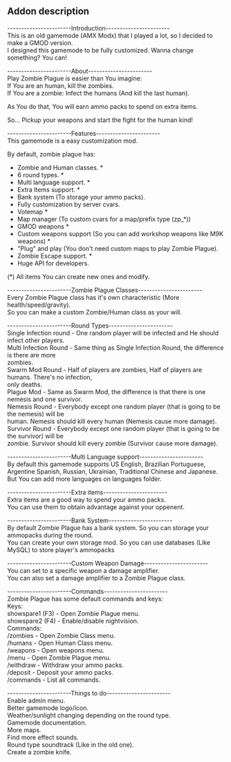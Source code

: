 ## Addon description<br> 
-----------------------Introduction-----------------------<br> 
This is an old gamemode (AMX Modx) that I played a lot, so I decided to make a GMOD version.<br> 
I designed this gamemode to be fully customized. Wanna change something? You can!

-----------------------About-----------------------<br>
Play Zombie Plague is easier than You imagine:<br>
If You are an human, kill the zombies.<br> 
If You are a zombie: Infect the humans (And kill the last human).<br> 

As You do that, You will earn ammo packs to spend on extra items.<br> 

So... Pickup your weapons and start the fight for the human kind!<br> 

-----------------------Features-----------------------<br> 
This gamemode is a easy customization mod.<br> 

By default, zombie plague has:
- Zombie and Human classes. *
- 6 round types. *
- Multi language support. *
- Extra Items support. *
- Bank system (To storage your ammo packs).
- Fully customization by server cvars.
- Votemap *
- Map manager (To custom cvars for a map/prefix type (zp_*))
- GMOD weapons *
- Custom weapons support (So you can add workshop weapons like M9K weapons) *
- "Plug" and play (You don't need custom maps to play Zombie Plague).
- Zombie Escape support. *
- Huge API for developers.

(*) All items You can create new ones and modify.<br> 

-----------------------Zombie Plague Classes-----------------------<br> 
Every Zombie Plague class has it's own characteristic (More health/speed/gravity).<br> 
So you can make a custom Zombie/Human class as your will.<br> 

-----------------------Round Types-----------------------<br> 
Single Infection round - One random player will be infected and He should infect other players.<br> 
Multi Infection Round - Same thing as Single Infection Round, the difference is there are more<br>  zombies.<br> 
Swarm Mod Round - Half of players are zombies, Half of players are humans. There's no infection,<br>  only deaths.<br> 
Plague Mod - Same as Swarm Mod, the difference is that there is one nemesis and one survivor.<br>
Nemesis Round - Everybody except one random player (that is going to be the nemesis) will be<br>  human. Nemesis should kill every human  (Nemesis cause more damage).<br> 
Survivor Round - Everybody except one random player (that is going to be the survivor) will be<br>  zombie. Survivor should kill every zombie (Survivor cause more damage).<br> 

-----------------------Multi Language support-----------------------<br> 
By default this gamemode supports US English, Brazilian Portuguese, Argentine Spanish, Russian, Ukrainian, Traditional Chinese and Japanese.<br> 
But You can add more languages on languages folder.<br> 

-----------------------Extra items-----------------------<br> 
Extra items are a good way to spend your ammo packs.<br> 
You can use them to obtain advantage against your oppenent.<br> 

-----------------------Bank System-----------------------<br> 
By default Zombie Plague has a bank system. So you can storage your ammopacks during the round.<br>
You can create your own storage mod. So you can use databases (Like MySQL) to store player's ammopacks

-----------------------Custom Weapon Damage-----------------------<br> 
You can set to a specific weapon a damage amplifier.<br> 
You can also set a damage amplifier to a Zombie Plague class.<br> 

-----------------------Commands-----------------------<br> 
Zombie Plague has some default commands and keys:<br> 
Keys:<br> 
showspare1 (F3) - Open Zombie Plague menu.<br> 
showspare2 (F4) - Enable/disable nightvision.<br> 
Commands:<br>
/zombies - Open Zombie Class menu.<br> 
/humans - Open Human Class menu.<br> 
/weapons - Open weapons menu.<br> 
/menu - Open Zombie Plague menu.<br> 
/withdraw <amount> - Withdraw your ammo packs.<br> 
/deposit <amount> - Deposit your ammo packs.<br> 
/commands - List all commands.<br>

-----------------------Things to do-----------------------<br> 
Enable admin menu.<br> 
Better gamemode logo/icon.<br> 
Weather/sunlight changing depending on the round type.<br> 
Gamemode documentation.<br> 
More maps.<br> 
Find more effect sounds.<br> 
Round type soundtrack (Like in the old one).<br> 
Create a zombie knife.<br> 

